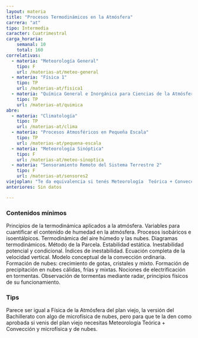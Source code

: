 ```yaml
---
layout: materia
title: "Procesos Termodinámicos en la Atmósfera"
carrera: "at"
tipo: Intermedia
caracter: Cuatrimestral
carga_horaria: 
    semanal: 10
    total: 160 
correlativas: 
  - materia: "Meteorología General"
    tipo: F
    url: /materias-at/meteo-general
  - materia: "Física 1"
    tipo: TP
    url: /materias-at/fisica1
  - materia: "Química General e Inorgánica para Ciencias de la Atmósfera"
    tipo: TP
    url: /materias-at/quimica
abre:
  - materia: "Climatología"
    tipo: TP
    url: /materias-at/clima
  - materia: "Procesos Atmosféricos en Pequeña Escala"
    tipo: TP
    url: /materias-at/pequena-escala
  - materia: "Meteorología Sinóptica"
    tipo: F
    url: /materias-at/meteo-sinoptica
  - materia: "Sensoramiento Remoto del Sistema Terrestre 2"
    tipo: F
    url: /materias-at/sensores2
viejoplan: "Te da equivalencia si tenés Meteorología  Teórica + Convección y microfísica y de nubes (licenciatura) o Física de la Atmósfera + Complementos de Meteorología Sinóptica (bachiller)."
anteriores: Sin datos

---
```


### Contenidos mínimos
Principios de la termodinámica aplicados a la atmósfera. Variables para cuantificar el contenido de humedad en la atmósfera. Procesos isobáricos e isoentálpicos. Termodinámica del aire húmedo y las nubes. Diagramas termodinámicos. Método de la Parcela. Estabilidad estática. Inestabilidad potencial y condicional. Índices de inestabilidad. Ecuación completa de la velocidad vertical. Modelo conceptual de la convección ordinaria. Formación de nubes: crecimiento de gotas, cristales y mixto. Formación de precipitación en nubes cálidas, frías y mixtas.  Nociones de electrificación en tormentas. Observación de tormentas mediante radar, principios físicos de su funcionamiento.

### Tips
Parece ser igual a Física de la Atmósfera del plan viejo, la versión del Bachillerato con algo de microfísica de nubes, pero para que te la den como aprobada si venis del plan viejo necesitas Meteorología  Teórica + Convección y microfísica y de nubes.